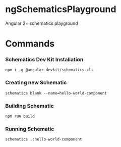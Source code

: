 # ngSchematicsPlayground
Angular 2+ schematics playground


# Commands

### Schematics Dev Kit Installation
```console
npm i -g @angular-devkit/schematics-cli
```

### Creating new Schematic

```console
schematics blank --name=hello-world-component
```

### Building Schematic

```console
npm run build
```


### Running Schematic

```console
schematics .:hello-world-component
```